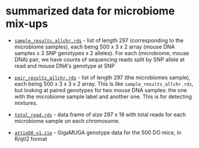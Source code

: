 # summarized data for microbiome mix-ups

- [`sample_results_allchr.rds`](sample_results_allchr.rds) - list of
  length 297 (corresponding to the microbiome samples), each being 500
  x 3 x 2 array (mouse DNA samples x 3 SNP genotypes x 2 alleles).
  For each (microbiome, mouse DNA) pair, we have counts of sequencing
  reads split by SNP allele at read and mouse DNA's genotype at SNP

- [`pair_results_allchr.rds`](pair_results_allchr.rds) - list of
  length 297 (the microbiomes sample), each being 500 x 3 x 3 x 2
  array. This is like `sample_results_allchr.rds`, but looking at
  paired genotypes for two mouse DNA samples: the one with the
  microbiome sample label and another one. This is for detecting mixtures.

- [`total_read.rds`](total_reads.rds) - data frame of size 297 x 19
  with total reads for each microbiome sample on each chromosome.

- [`attieDO_v1.zip`](attieDO_v1.zip) - GigaMUGA genotype data for the
  500 DO mice, in R/qtl2 format
